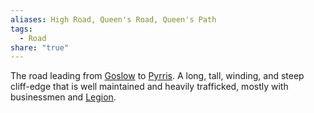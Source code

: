 ```yaml
---
aliases: High Road, Queen's Road, Queen's Path
tags:
  - Road
share: "true"
---
```


The road leading from [Goslow](../../Cities%20&%20Towns/Goslow/index.md) to [Pyrris](../../Cities%20&%20Towns/Pyrris/index.md). A long, tall, winding, and steep cliff-edge that is well maintained and heavily trafficked, mostly with businessmen and [Legion](../../../Factions_&%20Clans/The%20Aegis%20Legion/index.md).